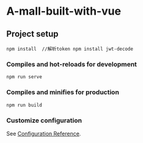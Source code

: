 # A-mall-built-with-vue
## Project setup
```
npm install  //解析token npm install jwt-decode

```

### Compiles and hot-reloads for development
```
npm run serve
```

### Compiles and minifies for production
```
npm run build
```

### Customize configuration
See [Configuration Reference](https://cli.vuejs.org/config/).
